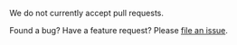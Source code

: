 We do not currently accept pull requests.

Found a bug? Have a feature request?
Please [file an issue](https://github.com/googlevr/poly-toolkit-unreal/issues).

